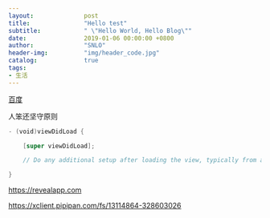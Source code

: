 ```yaml
---
layout:              post
title:               "Hello test"
subtitle:            " \"Hello World, Hello Blog\""
date:                2019-01-06 00:00:00 +0800
author:              "SNLO"
header-img:          "img/header_code.jpg"
catalog:             true
tags:
- 生活
---
```


<a href= "https://www.baidu.com/" target="_blank">百度</a>

人笨还坚守原则

```swift
- (void)viewDidLoad {

	[super viewDidLoad];

	// Do any additional setup after loading the view, typically from a nib.

}

```

https://revealapp.com

https://xclient.pipipan.com/fs/13114864-328603026